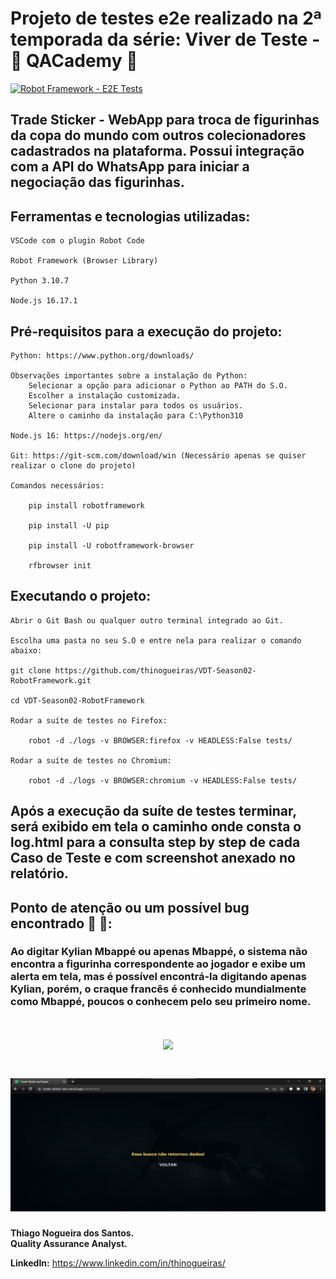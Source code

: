 # Projeto de testes e2e realizado na 2ª temporada da série: Viver de Teste - 🚀 QACademy 🚀

[![Robot Framework - E2E Tests](https://github.com/thinogueiras/VDT-Season02-RobotFramework/actions/workflows/ci-robot.yml/badge.svg)](https://github.com/thinogueiras/VDT-Season02-RobotFramework/actions/workflows/ci-robot.yml)

## <strong>Trade Sticker</strong> - WebApp para troca de figurinhas da copa do mundo com outros colecionadores cadastrados na plataforma. Possui integração com a API do WhatsApp para iniciar a negociação das figurinhas.

## Ferramentas e tecnologias utilizadas:

    VSCode com o plugin Robot Code

    Robot Framework (Browser Library)

    Python 3.10.7

    Node.js 16.17.1 

## Pré-requisitos para a execução do projeto:

    Python: https://www.python.org/downloads/
    
    Observações importantes sobre a instalação do Python: 
        Selecionar a opção para adicionar o Python ao PATH do S.O.
        Escolher a instalação customizada.
        Selecionar para instalar para todos os usuários. 
        Altere o caminho da instalação para C:\Python310

    Node.js 16: https://nodejs.org/en/

    Git: https://git-scm.com/download/win (Necessário apenas se quiser realizar o clone do projeto)
    
    Comandos necessários:

        pip install robotframework

        pip install -U pip

        pip install -U robotframework-browser

        rfbrowser init

## Executando o projeto:

    Abrir o Git Bash ou qualquer outro terminal integrado ao Git.

    Escolha uma pasta no seu S.O e entre nela para realizar o comando abaixo:

    git clone https://github.com/thinogueiras/VDT-Season02-RobotFramework.git    

    cd VDT-Season02-RobotFramework
    
    Rodar a suíte de testes no Firefox:

        robot -d ./logs -v BROWSER:firefox -v HEADLESS:False tests/

    Rodar a suíte de testes no Chromium:
    
        robot -d ./logs -v BROWSER:chromium -v HEADLESS:False tests/

## Após a execução da suíte de testes terminar, será exibido em tela o caminho onde consta o log.html para a consulta step by step de cada Caso de Teste e com screenshot anexado no relatório.

## Ponto de atenção ou um possível bug encontrado 🔎 🐞:

### Ao digitar Kylian Mbappé ou apenas Mbappé, o sistema não encontra a figurinha correspondente ao jogador e exibe um alerta em tela, mas é possível encontrá-la digitando apenas Kylian, porém, o craque francês é conhecido mundialmente como Mbappé, poucos o conhecem pelo seu primeiro nome.

<h1 align="center">
    <img src="images/Busca-por-Mbappé.png" width="550px">
</h1>

<h1 align="center">
    <img src="images/Mbappé-não-encontrado.png" width="550px">
</h1>


<strong>Thiago Nogueira dos Santos. <br/>
Quality Assurance Analyst. </strong>

**LinkedIn:** https://www.linkedin.com/in/thinogueiras/

